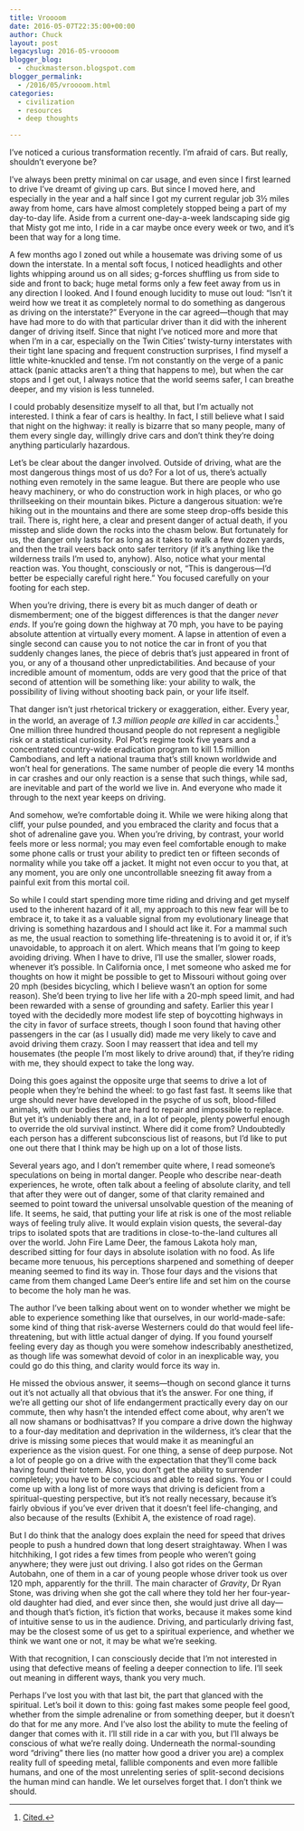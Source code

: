 ```yaml
---
title: Vroooom
date: 2016-05-07T22:35:00+00:00
author: Chuck
layout: post
legacyslug: 2016-05-vroooom
blogger_blog:
  - chuckmasterson.blogspot.com
blogger_permalink:
  - /2016/05/vroooom.html
categories:
  - civilization
  - resources
  - deep thoughts

---
```


I’ve noticed a curious transformation recently. I’m afraid of cars. But really,
shouldn’t everyone be?

I’ve always been pretty minimal on car usage, and even since I first learned to
drive I’ve dreamt of giving up cars. But since I moved here, and especially in
the year and a half since I got my current regular job 3½ miles away from home,
cars have almost completely stopped being a part of my day-to-day life. Aside
from a current one-day-a-week landscaping side gig that Misty got me into, I
ride in a car maybe once every week or two, and it’s been that way for a long
time.

A few months ago I zoned out while a housemate was driving some of us down the
interstate. In a mental soft focus, I noticed headlights and other lights
whipping around us on all sides; g-forces shuffling us from side to side and
front to back; huge metal forms only a few feet away from us in any direction I
looked. And I found enough lucidity to muse out loud: “Isn’t it weird how we
treat it as completely normal to do something as dangerous as driving on the
interstate?” Everyone in the car agreed—though that may have had more to do
with that particular driver than it did with the inherent danger of driving
itself. Since that night I’ve noticed more and more that when I’m in a car,
especially on the Twin Cities’ twisty-turny interstates with their tight lane
spacing and frequent construction surprises, I find myself a little
white-knuckled and tense. I’m not constantly on the verge of a panic attack
(panic attacks aren’t a thing that happens to me), but when the car stops and I
get out, I always notice that the world seems safer, I can breathe deeper, and
my vision is less tunneled.

I could probably desensitize myself to all that, but I’m actually not
interested. I think a fear of cars is healthy. In fact, I still believe what I
said that night on the highway: it really is bizarre that so many people, many
of them every single day, willingly drive cars and don’t think they’re doing
anything particularly hazardous.

Let’s be clear about the danger involved. Outside of driving, what are the most
dangerous things most of us do? For a lot of us, there’s actually nothing even
remotely in the same league. But there are people who use heavy machinery, or
who do construction work in high places, or who go thrillseeking on their
mountain bikes. Picture a dangerous situation: we’re hiking out in the
mountains and there are some steep drop-offs beside this trail. There is, right
here, a clear and present danger of actual death, if you misstep and slide down
the rocks into the chasm below. But fortunately for us, the danger only lasts
for as long as it takes to walk a few dozen yards, and then the trail veers
back onto safer territory (if it’s anything like the wilderness trails I’m used
to, anyhow). Also, notice what your mental reaction was. You thought,
consciously or not, “This is dangerous—I’d better be especially careful right
here.” You focused carefully on your footing for each step.

When you’re driving, there is every bit as much danger of death or
dismemberment; one of the biggest differences is that the danger *never ends*.
If you’re going down the highway at 70 mph, you have to be paying absolute
attention at virtually every moment. A lapse in attention of even a single
second can cause you to not notice the car in front of you that suddenly
changes lanes, the piece of debris that’s just appeared in front of you, or any
of a thousand other unpredictabilities. And because of your incredible amount
of momentum, odds are very good that the price of that second of attention will
be something like: your ability to walk, the possibility of living without
shooting back pain, or your life itself.

That danger isn’t just rhetorical trickery or exaggeration, either. Every year,
in the world, an average of *1.3 million people *are* killed* in car
accidents.[^1] One million three hundred thousand people do not represent a
negligible risk or a statistical curiosity. Pol Pot’s regime took five years
and a concentrated country-wide eradication program to kill 1.5 million
Cambodians, and left a national trauma that’s still known worldwide and won’t
heal for generations. The same number of people die every 14 months in car
crashes and our only reaction is a sense that such things, while sad, are
inevitable and part of the world we live in. And everyone who made it through
to the next year keeps on driving.

And somehow, we’re comfortable doing it. While we were hiking along that cliff,
your pulse pounded, and you embraced the clarity and focus that a shot of
adrenaline gave you. When you’re driving, by contrast, your world feels more or
less normal; you may even feel comfortable enough to make some phone calls or
trust your ability to predict ten or fifteen seconds of normality while you
take off a jacket. It might not even occur to you that, at any moment, you are
only one uncontrollable sneezing fit away from a painful exit from this mortal
coil.

So while I could start spending more time riding and driving and get myself
used to the inherent hazard of it all, my approach to this new fear will be to
embrace it, to take it as a valuable signal from my evolutionary lineage that
driving is something hazardous and I should act like it. For a mammal such as
me, the usual reaction to something life-threatening is to avoid it or, if it’s
unavoidable, to approach it on alert. Which means that I’m going to keep
avoiding driving. When I have to drive, I’ll use the smaller, slower roads,
whenever it’s possible. In California once, I met someone who asked me for
thoughts on how it might be possible to get to Missouri without going over 20
mph (besides bicycling, which I believe wasn’t an option for some reason).
She’d been trying to live her life with a 20-mph speed limit, and had been
rewarded with a sense of grounding and safety. Earlier this year I toyed with
the decidedly more modest life step of boycotting highways in  the city in
favor of surface streets, though I soon found that having other passengers in
the car (as I usually did) made me very likely to cave and avoid driving them
crazy. Soon I may reassert that idea and tell my housemates (the people I’m
most likely to drive around) that, if they’re riding with me, they should
expect to take the long way.

Doing this goes against the opposite urge that seems to drive a lot of people
when they’re behind the wheel: to go fast fast fast. It seems like that urge
should never have developed in the psyche of us soft, blood-filled animals,
with our bodies that are hard to repair and impossible to replace. But yet it’s
undeniably there and, in a lot of people, plenty powerful enough to override
the old survival instinct. Where did it come from? Undoubtedly each person has
a different subconscious list of reasons, but I’d like to put one out there
that I think may be high up on a lot of those lists.

Several years ago, and I don’t remember quite where, I read someone’s
speculations on being in mortal danger. People who describe near-death
experiences, he wrote, often talk about a feeling of absolute clarity, and tell
that after they were out of danger, some of that clarity remained and seemed to
point toward the universal unsolvable question of the meaning of life. It
seems, he said, that putting your life at risk is one of the most reliable ways
of feeling truly alive. It would explain vision quests, the several-day trips
to isolated spots that are traditions in close-to-the-land cultures all over
the world. John Fire Lame Deer, the famous Lakota holy man, described sitting
for four days in absolute isolation with no food. As life became more tenuous,
his perceptions sharpened and something of deeper meaning seemed to find its
way in. Those four days and the visions that came from them changed Lame Deer’s
entire life and set him on the course to become the holy man he was.

The author I’ve been talking about went on to wonder whether we might be able
to experience something like that ourselves, in our world-made-safe: some kind
of thing that risk-averse Westerners could do that would feel life-threatening,
but with little actual danger of dying. If you found yourself feeling every day
as though you were somehow indescribably anesthetized, as though life was
somewhat devoid of color in an inexplicable way, you could go do this thing,
and clarity would force its way in.

He missed the obvious answer, it seems—though on second glance it turns out
it’s not actually all that obvious that it’s the answer. For one thing, if
we’re all getting our shot of life endangerment practically every day on our
commute, then why hasn’t the intended effect come about, why aren’t we all now
shamans or bodhisattvas? If you compare a drive down the highway to a four-day
meditation and deprivation in the wilderness, it’s clear that the drive is
missing some pieces that would make it as meaningful an experience as the
vision quest. For one thing, a sense of deep purpose. Not a lot of people go on
a drive with the expectation that they’ll come back having found their totem.
Also, you don’t get the ability to surrender completely; you have to be
conscious and able to read signs. You or I could come up with a long list of
more ways that driving is deficient from a spiritual-questing perspective, but
it’s not really necessary, because it’s fairly obvious if you’ve ever driven
that it doesn’t feel life-changing, and also because of the results (Exhibit A,
the existence of road rage).

But I do think that the analogy does explain the need for speed that drives
people to push a hundred down that long desert straightaway. When I was
hitchhiking, I got rides a few times from people who weren’t going anywhere;
they were just out driving. I also got rides on the German Autobahn, one of
them in a car of young people whose driver took us over 120 mph, apparently for
the thrill. The main character of *Gravity*, Dr Ryan Stone, was driving when
she got the call where they told her her four-year-old daughter had died, and
ever since then, she would just drive all day—and though that’s fiction, it’s
fiction that works, because it makes some kind of intuitive sense to us in the
audience. Driving, and particularly driving fast, may be the closest some of us
get to a spiritual experience, and whether we think we want one or not, it may
be what we’re seeking.

With that recognition, I can consciously decide that I’m not interested in
using that defective means of feeling a deeper connection to life. I’ll seek
out meaning in different ways, thank you very much.

Perhaps I’ve lost you with that last bit, the part that glanced with the
spiritual. Let’s boil it down to this: going fast makes some people feel good,
whether from the simple adrenaline or from something deeper, but it doesn’t do
that for me any more. And I’ve also lost the ability to mute the feeling of
danger that comes with it. I’ll still ride in a car with you, but I’ll always
be conscious of what we’re really doing. Underneath the normal-sounding word
“driving” there lies (no matter how good a driver you are) a complex reality
full of speeding metal, fallible components and even more fallible humans, and
one of the most unrelenting series of split-second decisions the human mind can
handle. We let ourselves forget that. I don’t think we should.

[^1]: [Cited.](http://asirt.org/initiatives/informing-road-users/road-safety-facts/road-crash-statistics)
